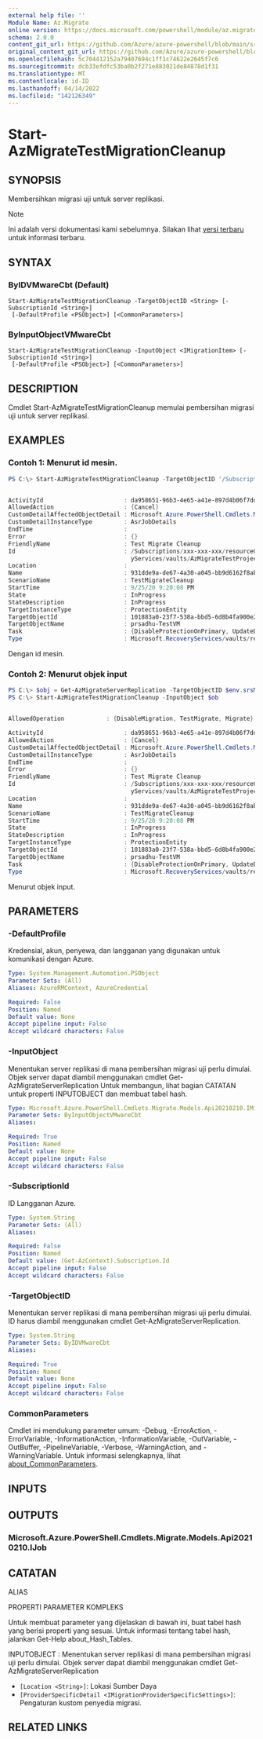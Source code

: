 ```yaml
---
external help file: ''
Module Name: Az.Migrate
online version: https://docs.microsoft.com/powershell/module/az.migrate/start-azmigratetestmigrationcleanup
schema: 2.0.0
content_git_url: https://github.com/Azure/azure-powershell/blob/main/src/Migrate/help/Start-AzMigrateTestMigrationCleanup.md
original_content_git_url: https://github.com/Azure/azure-powershell/blob/main/src/Migrate/help/Start-AzMigrateTestMigrationCleanup.md
ms.openlocfilehash: 5c704412152a79407694c1ff1c74622e2645f7c6
ms.sourcegitcommit: dcb33efdfc53ba0b2f271e883021de84878d1f31
ms.translationtype: MT
ms.contentlocale: id-ID
ms.lasthandoff: 04/14/2022
ms.locfileid: "142126349"
---
```

# Start-AzMigrateTestMigrationCleanup

## SYNOPSIS
Membersihkan migrasi uji untuk server replikasi.

> [!NOTE]
>Ini adalah versi dokumentasi kami sebelumnya. Silakan lihat [versi terbaru](/powershell/module/az.migrate/start-azmigratetestmigrationcleanup) untuk informasi terbaru.

## SYNTAX

### ByIDVMwareCbt (Default)
```
Start-AzMigrateTestMigrationCleanup -TargetObjectID <String> [-SubscriptionId <String>]
 [-DefaultProfile <PSObject>] [<CommonParameters>]
```

### ByInputObjectVMwareCbt
```
Start-AzMigrateTestMigrationCleanup -InputObject <IMigrationItem> [-SubscriptionId <String>]
 [-DefaultProfile <PSObject>] [<CommonParameters>]
```

## DESCRIPTION
Cmdlet Start-AzMigrateTestMigrationCleanup memulai pembersihan migrasi uji untuk server replikasi.

## EXAMPLES

### Contoh 1: Menurut id mesin.
```powershell
PS C:\> Start-AzMigrateTestMigrationCleanup -TargetObjectID '/Subscriptions/xxx-xxx-xxx/resourceGroups/azmigratepwshtestasr13072020/providers/Microsoft.RecoveryServices/vaults/AzMigrateTestProjectPWSH02aarsvault/replicationFabrics/AzMigratePWSHTc8d1replicationfabric/replicationProtectionContainers/AzMigratePWSHTc8d1replicationcontainer/replicationMigrationItems/bcdr-vcenter-fareast-corp-micro-cfcc5a24-a40e-56b9-a6af-e206c9ca4f93_50063baa-9806-d6d6-7e09-c0ae87309b4f'


ActivityId                       : da958651-96b3-4e65-a41e-897d4b06f7dd ActivityId: 3a4c8d4d-920a-47cd-82c3-f3dcce90a588
AllowedAction                    : {Cancel}
CustomDetailAffectedObjectDetail : Microsoft.Azure.PowerShell.Cmdlets.Migrate.Models.Api20180110.JobDetailsAffectedObjectDetails
CustomDetailInstanceType         : AsrJobDetails
EndTime                          :
Error                            : {}
FriendlyName                     : Test Migrate Cleanup
Id                               : /Subscriptions/xxx-xxx-xxx/resourceGroups/azmigratepwshtestasr13072020/providers/Microsoft.Recover
                                   yServices/vaults/AzMigrateTestProjectPWSH02aarsvault/replicationJobs/931dde9a-de67-4a30-a045-bb9d6162f8ab
Location                         :
Name                             : 931dde9a-de67-4a30-a045-bb9d6162f8ab
ScenarioName                     : TestMigrateCleanup
StartTime                        : 9/25/20 9:20:08 PM
State                            : InProgress
StateDescription                 : InProgress
TargetInstanceType               : ProtectionEntity
TargetObjectId                   : 101883a0-23f7-538a-bbd5-6d8b4fa900e2
TargetObjectName                 : prsadhu-TestVM
Task                             : {DisableProtectionOnPrimary, UpdateDraState}
Type                             : Microsoft.RecoveryServices/vaults/replicationJobs

```

Dengan id mesin.

### Contoh 2: Menurut objek input
```powershell
PS C:\> $obj = Get-AzMigrateServerReplication -TargetObjectID $env.srsMachineId -SubscriptionId $env.srsSubscriptionId
PS C:\> Start-AzMigrateTestMigrationCleanup -InputObject $ob


AllowedOperation            : {DisableMigration, TestMigrate, Migrate}

ActivityId                       : da958651-96b3-4e65-a41e-897d4b06f7dd ActivityId: 3a4c8d4d-920a-47cd-82c3-f3dcce90a588
AllowedAction                    : {Cancel}
CustomDetailAffectedObjectDetail : Microsoft.Azure.PowerShell.Cmdlets.Migrate.Models.Api20180110.JobDetailsAffectedObjectDetails
CustomDetailInstanceType         : AsrJobDetails
EndTime                          :
Error                            : {}
FriendlyName                     : Test Migrate Cleanup
Id                               : /Subscriptions/xxx-xxx-xxx/resourceGroups/azmigratepwshtestasr13072020/providers/Microsoft.Recover
                                   yServices/vaults/AzMigrateTestProjectPWSH02aarsvault/replicationJobs/931dde9a-de67-4a30-a045-bb9d6162f8ab
Location                         :
Name                             : 931dde9a-de67-4a30-a045-bb9d6162f8ab
ScenarioName                     : TestMigrateCleanup
StartTime                        : 9/25/20 9:20:08 PM
State                            : InProgress
StateDescription                 : InProgress
TargetInstanceType               : ProtectionEntity
TargetObjectId                   : 101883a0-23f7-538a-bbd5-6d8b4fa900e2
TargetObjectName                 : prsadhu-TestVM
Task                             : {DisableProtectionOnPrimary, UpdateDraState}
Type                             : Microsoft.RecoveryServices/vaults/replicationJobs

```

Menurut objek input.

## PARAMETERS

### -DefaultProfile
Kredensial, akun, penyewa, dan langganan yang digunakan untuk komunikasi dengan Azure.

```yaml
Type: System.Management.Automation.PSObject
Parameter Sets: (All)
Aliases: AzureRMContext, AzureCredential

Required: False
Position: Named
Default value: None
Accept pipeline input: False
Accept wildcard characters: False
```

### -InputObject
Menentukan server replikasi di mana pembersihan migrasi uji perlu dimulai.
Objek server dapat diambil menggunakan cmdlet Get-AzMigrateServerReplication Untuk membangun, lihat bagian CATATAN untuk properti INPUTOBJECT dan membuat tabel hash.

```yaml
Type: Microsoft.Azure.PowerShell.Cmdlets.Migrate.Models.Api20210210.IMigrationItem
Parameter Sets: ByInputObjectVMwareCbt
Aliases:

Required: True
Position: Named
Default value: None
Accept pipeline input: False
Accept wildcard characters: False
```

### -SubscriptionId
ID Langganan Azure.

```yaml
Type: System.String
Parameter Sets: (All)
Aliases:

Required: False
Position: Named
Default value: (Get-AzContext).Subscription.Id
Accept pipeline input: False
Accept wildcard characters: False
```

### -TargetObjectID
Menentukan server replikasi di mana pembersihan migrasi uji perlu dimulai.
ID harus diambil menggunakan cmdlet Get-AzMigrateServerReplication.

```yaml
Type: System.String
Parameter Sets: ByIDVMwareCbt
Aliases:

Required: True
Position: Named
Default value: None
Accept pipeline input: False
Accept wildcard characters: False
```

### CommonParameters
Cmdlet ini mendukung parameter umum: -Debug, -ErrorAction, -ErrorVariable, -InformationAction, -InformationVariable, -OutVariable, -OutBuffer, -PipelineVariable, -Verbose, -WarningAction, and -WarningVariable. Untuk informasi selengkapnya, lihat [about_CommonParameters](http://go.microsoft.com/fwlink/?LinkID=113216).

## INPUTS

## OUTPUTS

### Microsoft.Azure.PowerShell.Cmdlets.Migrate.Models.Api20210210.IJob

## CATATAN

ALIAS

PROPERTI PARAMETER KOMPLEKS

Untuk membuat parameter yang dijelaskan di bawah ini, buat tabel hash yang berisi properti yang sesuai. Untuk informasi tentang tabel hash, jalankan Get-Help about_Hash_Tables.


INPUTOBJECT <IMigrationItem>: Menentukan server replikasi di mana pembersihan migrasi uji perlu dimulai. Objek server dapat diambil menggunakan cmdlet Get-AzMigrateServerReplication
  - `[Location <String>]`: Lokasi Sumber Daya
  - `[ProviderSpecificDetail <IMigrationProviderSpecificSettings>]`: Pengaturan kustom penyedia migrasi.

## RELATED LINKS

